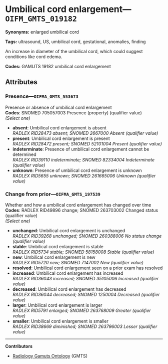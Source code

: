 # Umbilical cord enlargement—`OIFM_GMTS_019182`

**Synonyms:** enlarged umbilical cord

**Tags:** ultrasound, US, umbilical cord, gestational, anomalies, finding

An increase in diameter of the umbilical cord, which could suggest conditions like cord edema.

**Codes:** GAMUTS 19182 umbilical cord enlargement

## Attributes

### Presence—`OIFMA_GMTS_553673`

Presence or absence of umbilical cord enlargement  
**Codes**: SNOMED 705057003 Presence (property) (qualifier value)  
*(Select one)*

- **absent**: Umbilical cord enlargement is absent  
_RADLEX RID28473 absent; SNOMED 2667000 Absent (qualifier value)_
- **present**: Umbilical cord enlargement is present  
_RADLEX RID28472 present; SNOMED 52101004 Present (qualifier value)_
- **indeterminate**: Presence of umbilical cord enlargement cannot be determined  
_RADLEX RID39110 indeterminate; SNOMED 82334004 Indeterminate (qualifier value)_
- **unknown**: Presence of umbilical cord enlargement is unknown  
_RADLEX RID5655 unknown; SNOMED 261665006 Unknown (qualifier value)_

### Change from prior—`OIFMA_GMTS_197539`

Whether and how a umbilical cord enlargement has changed over time  
**Codes**: RADLEX RID49896 change; SNOMED 263703002 Changed status (qualifier value)  
*(Select one)*

- **unchanged**: Umbilical cord enlargement is unchanged  
_RADLEX RID39268 unchanged; SNOMED 260388006 No status change (qualifier value)_
- **stable**: Umbilical cord enlargement is stable  
_RADLEX RID5734 stable; SNOMED 58158008 Stable (qualifier value)_
- **new**: Umbilical cord enlargement is new  
_RADLEX RID5720 new; SNOMED 7147002 New (qualifier value)_
- **resolved**: Umbilical cord enlargement seen on a prior exam has resolved  
- **increased**: Umbilical cord enlargement has increased  
_RADLEX RID36043 increased; SNOMED 35105006 Increased (qualifier value)_
- **decreased**: Umbilical cord enlargement has decreased  
_RADLEX RID36044 decreased; SNOMED 1250004 Decreased (qualifier value)_
- **larger**: Umbilical cord enlargement is larger  
_RADLEX RID5791 enlarged; SNOMED 263768009 Greater (qualifier value)_
- **smaller**: Umbilical cord enlargement is smaller  
_RADLEX RID38669 diminished; SNOMED 263796003 Lesser (qualifier value)_

---

**Contributors**

- [Radiology Gamuts Ontology](https://gamuts.net/) (GMTS)